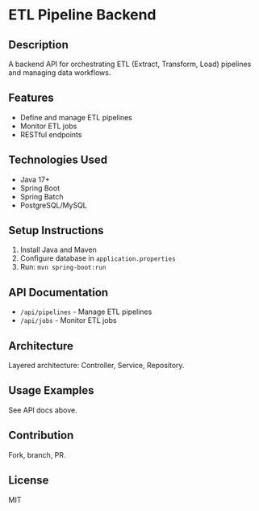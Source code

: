 # ETL Pipeline Backend

## Description
A backend API for orchestrating ETL (Extract, Transform, Load) pipelines and managing data workflows.

## Features
- Define and manage ETL pipelines
- Monitor ETL jobs
- RESTful endpoints

## Technologies Used
- Java 17+
- Spring Boot
- Spring Batch
- PostgreSQL/MySQL

## Setup Instructions
1. Install Java and Maven
2. Configure database in `application.properties`
3. Run: `mvn spring-boot:run`

## API Documentation
- `/api/pipelines` - Manage ETL pipelines
- `/api/jobs` - Monitor ETL jobs

## Architecture
Layered architecture: Controller, Service, Repository.

## Usage Examples
See API docs above.

## Contribution
Fork, branch, PR.

## License
MIT
